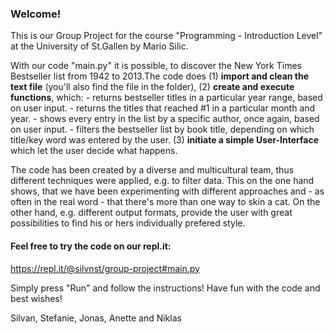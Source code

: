 ### Welcome!

This is our Group Project for the course "Programming - Introduction Level" at the University of St.Gallen by Mario Silic.

With our code "main.py" it is possible, to discover the New York Times Bestseller list from 1942 to 2013.The code does 
  (1) **import and clean the text file** (you'll also find the file in the folder), 
  (2) **create and execute functions**, which:
      - returns bestseller titles in a particular year range, based on user input.
      - returns the titles that reached #1 in a particular month and year.
      - shows every entry in the list by a specific author, once again, based on user input.
      - filters the bestseller list by book title, depending on which title/key word was entered by the user.
  (3) **initiate a simple User-Interface** which let the user decide what happens. 

The code has been created by a diverse and multicultural team, thus different techniques were applied, e.g. to filter data. This on the one hand shows, that we have been experimenting with different approaches and - as often in the real word - that there's more than one way to skin a cat. On the other hand, e.g. different output formats, provide the user with great possibilities to find his or hers individually prefered style.

#### Feel free to try the code on our repl.it:
https://repl.it/@silvnst/group-project#main.py

Simply press "Run" and follow the instructions!
Have fun with the code and best wishes!

Silvan, Stefanie, Jonas, Anette and Niklas
